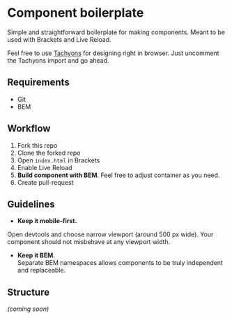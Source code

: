 # Component boilerplate
Simple and straightforward boilerplate for making components. Meant to be used with Brackets and Live Reload.

Feel free to use [Tachyons](http://tachyons.io/) for designing right in browser. Just uncomment the Tachyons import and go ahead.

## Requirements
 - Git
 - BEM

## Workflow
1. Fork this repo
2. Clone the forked repo
3. Open `index.html` in Brackets
4. Enable Live Reload
5. __Build component with BEM__. Feel free to adjust container as you need.
6. Create pull-request

## Guidelines
 - __Keep it mobile-first.__  

Open devtools and choose narrow viewport (around 500 px wide). Your component should not misbehave at any viewport width.
 - __Keep it BEM.__  
Separate BEM namespaces allows components to be truly independent and replaceable.

## Structure
_(coming soon)_
